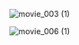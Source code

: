 ![movie_003 (1)](https://github.com/RNH2e/Endless-Run/assets/93777622/04a744d8-8258-4eaf-9180-f665012d206d)

![movie_006 (1)](https://github.com/RNH2e/Endless-Run/assets/93777622/a3cfb923-e0d2-462d-bfa9-5626b3d45ed1)
